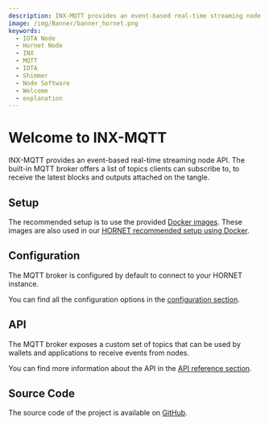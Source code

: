 ```yaml
---
description: INX-MQTT provides an event-based real-time streaming node API.
image: /img/Banner/banner_hornet.png
keywords:
  - IOTA Node
  - Hornet Node
  - INX
  - MQTT
  - IOTA
  - Shimmer
  - Node Software
  - Welcome
  - explanation
---
```


# Welcome to INX-MQTT

INX-MQTT provides an event-based real-time streaming node API.
The built-in MQTT broker offers a list of topics clients can subscribe to, to receive the latest blocks and outputs attached on the tangle.

## Setup

The recommended setup is to use the provided [Docker images](https://hub.docker.com/r/iotaledger/inx-mqtt).
These images are also used in our [HORNET recommended setup using Docker](http://wiki.iota.org/hornet/develop/how_tos/using_docker).

## Configuration

The MQTT broker is configured by default to connect to your HORNET instance.

You can find all the configuration options in the [configuration section](configuration.md).

## API

The MQTT broker exposes a custom set of topics that can be used by wallets and applications to receive events from nodes.

You can find more information about the API in the [API reference section](api_reference.md).

## Source Code

The source code of the project is available on [GitHub](https://github.com/iotaledger/inx-mqtt).
